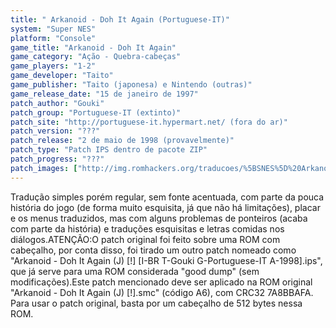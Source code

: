```yaml
---
title: " Arkanoid - Doh It Again (Portuguese-IT)"
system: "Super NES"
platform: "Console"
game_title: "Arkanoid - Doh It Again"
game_category: "Ação - Quebra-cabeças"
game_players: "1-2"
game_developer: "Taito"
game_publisher: "Taito (japonesa) e Nintendo (outras)"
game_release_date: "15 de janeiro de 1997"
patch_author: "Gouki"
patch_group: "Portuguese-IT (extinto)"
patch_site: "http://portuguese-it.hypermart.net/ (fora do ar)"
patch_version: "???"
patch_release: "2 de maio de 1998 (provavelmente)"
patch_type: "Patch IPS dentro de pacote ZIP"
patch_progress: "???"
patch_images: ["http://img.romhackers.org/traducoes/%5BSNES%5D%20Arkanoid%20-%20Doh%20It%20Again%20-%20Portuguese-IT%20-%201.png","http://img.romhackers.org/traducoes/%5BSNES%5D%20Arkanoid%20-%20Doh%20It%20Again%20-%20Portuguese-IT%20-%202.png","http://img.romhackers.org/traducoes/%5BSNES%5D%20Arkanoid%20-%20Doh%20It%20Again%20-%20Portuguese-IT%20-%203.png"]
---
```

Tradução simples porém regular, sem fonte acentuada, com parte da pouca história do jogo (de forma muito esquisita, já que não há limitações), placar e os menus traduzidos, mas com alguns problemas de ponteiros (acaba com parte da história) e traduções esquisitas e letras comidas nos diálogos.ATENÇÃO:O patch original foi feito sobre uma ROM com cabeçalho, por conta disso, foi tirado um outro patch nomeado como "Arkanoid - Doh It Again (J) [!] [I-BR T-Gouki G-Portuguese-IT A-1998].ips", que já serve para uma ROM considerada "good dump" (sem modificações).Este patch mencionado deve ser aplicado na ROM original "Arkanoid - Doh It Again (J) [!].smc" (código A6), com CRC32 7A8BBAFA. Para usar o patch original, basta por um cabeçalho de 512 bytes nessa ROM.